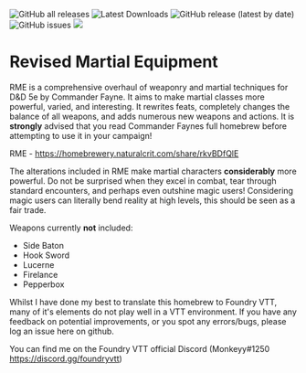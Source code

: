 ![GitHub all releases](https://img.shields.io/github/downloads/M0nk3yy/Revised-Martial-Equipment/total) ![Latest Downloads](https://img.shields.io/github/downloads/M0nk3yy/Revised-Martial-Equipment/latest/total) ![GitHub release (latest by date)](https://img.shields.io/github/v/release/M0nk3yy/Revised-Martial-Equipment)  ![GitHub issues](https://img.shields.io/github/issues-raw/M0nk3yy/Revised-Martial-Equipment) ![](https://img.shields.io/badge/Foundry-v0.7.7-informational)



# Revised Martial Equipment

RME is a comprehensive overhaul of weaponry and martial techniques for D&D 5e by Commander Fayne. It aims to make martial classes more powerful, varied, and interesting. It rewrites feats, completely changes the balance of all weapons, and adds numerous new weapons and actions. It is **strongly** advised that you read Commander Faynes full homebrew before attempting to use it in your campaign!

RME - https://homebrewery.naturalcrit.com/share/rkvBDfQlE

The alterations included in RME make martial characters **considerably** more powerful. Do not be surprised when they excel in combat, tear through standard encounters, and perhaps even outshine magic users! Considering magic users can literally bend reality at high levels, this should be seen as a fair trade.

Weapons currently **not** included:

- Side Baton
- Hook Sword
- Lucerne
- Firelance
- Pepperbox

Whilst I have done my best to translate this homebrew to Foundry VTT, many of it's elements do not play well in a VTT environment. If you have any feedback on potential improvements, or you spot any errors/bugs, please log an issue here on github.

You can find me on the Foundry VTT official Discord (Monkeyy#1250 https://discord.gg/foundryvtt)


